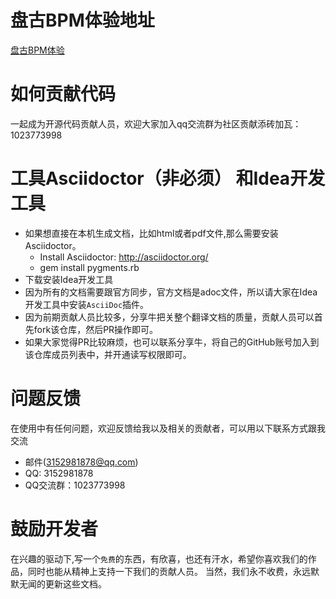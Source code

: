 #  盘古BPM体验地址
[盘古BPM体验](http://vue.pangubpm.com/)
#  如何贡献代码
一起成为开源代码贡献人员，欢迎大家加入qq交流群为社区贡献添砖加瓦：1023773998



# 工具Asciidoctor（非必须） 和Idea开发工具

* 如果想直接在本机生成文档，比如html或者pdf文件,那么需要安装Asciidoctor。
    *  Install Asciidoctor: http://asciidoctor.org/
    *  gem install pygments.rb 
* 下载安装Idea开发工具
* 因为所有的文档需要跟官方同步，官方文档是adoc文件，所以请大家在Idea开发工具中安装`AsciiDoc`插件。
* 因为前期贡献人员比较多，分享牛把关整个翻译文档的质量，贡献人员可以首先fork该仓库，然后PR操作即可。
* 如果大家觉得PR比较麻烦，也可以联系分享牛，将自己的GitHub账号加入到该仓库成员列表中，并开通读写权限即可。


# 问题反馈
在使用中有任何问题，欢迎反馈给我以及相关的贡献者，可以用以下联系方式跟我交流

* 邮件(3152981878@qq.com)
* QQ: 3152981878
* QQ交流群：1023773998



# 鼓励开发者
在兴趣的驱动下,写一个`免费`的东西，有欣喜，也还有汗水，希望你喜欢我们的作品，同时也能从精神上支持一下我们的贡献人员。
当然，我们永不收费，永远默默无闻的更新这些文档。


